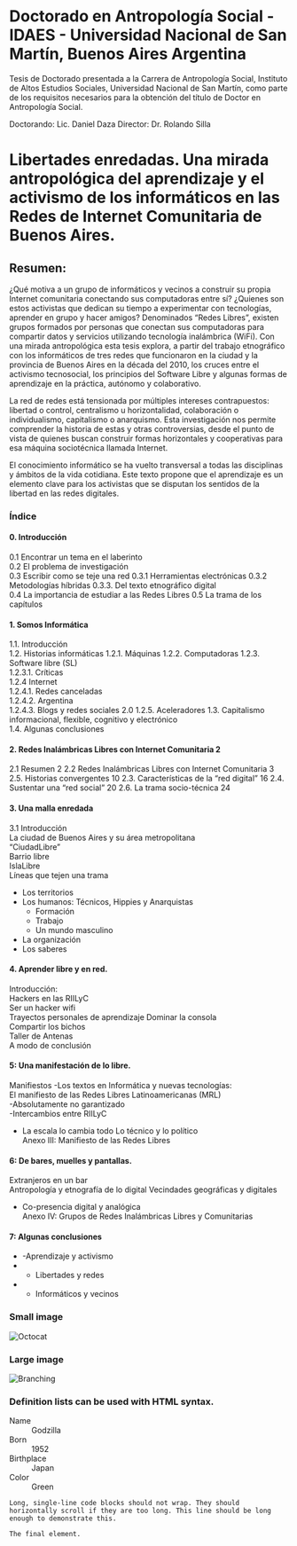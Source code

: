 # Doctorado en Antropología Social - IDAES - Universidad Nacional de San Martín, Buenos Aires Argentina

Tesis de Doctorado presentada a la Carrera de Antropología Social, Instituto de Altos Estudios Sociales, Universidad Nacional de San Martín, como parte de los requisitos necesarios para la obtención del título de Doctor en Antropología Social.

Doctorando: Lic. Daniel Daza 
Director: Dr. Rolando Silla


# Libertades enredadas. Una mirada antropológica del aprendizaje y el activismo de los informáticos en las Redes de Internet Comunitaria de Buenos Aires.

## Resumen:
¿Qué motiva a un grupo de informáticos y vecinos a construir su propia Internet comunitaria conectando sus computadoras entre sí? ¿Quienes son estos activistas que dedican su tiempo a experimentar con tecnologías, aprender en grupo y hacer amigos? Denominados “Redes Libres”, existen grupos formados por personas que conectan sus computadoras para compartir datos y servicios utilizando tecnología inalámbrica (WiFi). Con una mirada antropológica esta tesis explora, a partir del trabajo etnográfico con los informáticos de tres redes que funcionaron en la ciudad y la provincia de Buenos Aires en la década del 2010,  los cruces entre  el activismo tecnosocial, los principios del Software Libre y algunas formas de aprendizaje en la práctica, autónomo y colaborativo. 

La red de redes está tensionada por múltiples intereses contrapuestos: libertad o control, centralismo u horizontalidad, colaboración o individualismo, capitalismo o anarquismo. Esta investigación nos permite comprender la historia de estas y otras controversias, desde el punto de vista de quienes buscan construir formas horizontales y cooperativas para esa máquina sociotécnica llamada Internet. 

El conocimiento informático se ha vuelto transversal a todas las disciplinas y ámbitos de la vida cotidiana. Este texto propone que el aprendizaje es un elemento clave para los activistas que se disputan los sentidos de la libertad en las redes digitales. 


### Índice

#### 0. Introducción	
0.1 Encontrar un tema en el laberinto	
0.2 El problema de investigación	
0.3 Escribir como se teje una red
0.3.1 Herramientas electrónicas
0.3.2 Metodologías híbridas	
0.3.3. Del texto etnográfico digital		
0.4 La importancia de estudiar a las Redes Libres
0.5 La trama de los capítulos	

#### 1. Somos Informática	
1.1. Introducción	
1.2. Historias informáticas	
1.2.1. Máquinas	
1.2.2. Computadoras	
1.2.3. Software libre (SL)	
1.2.3.1. Críticas	
1.2.4 Internet	
 1.2.4.1. Redes canceladas	
1.2.4.2. Argentina	
1.2.4.3. Blogs y redes sociales 2.0	
1.2.5. Aceleradores	
1.3. Capitalismo informacional, flexible, cognitivo y electrónico	
1.4. Algunas conclusiones	
 
#### 2. Redes Inalámbricas Libres con Internet Comunitaria	2
2.1 Resumen	2
2.2 Redes Inalámbricas Libres con Internet Comunitaria	3
2.5. Historias convergentes	10
2.3. Características de la “red digital”	16
2.4. Sustentar una “red social”	20
2.6. La trama socio-técnica	24

#### 3. Una malla enredada	
3.1 Introducción	
La ciudad de Buenos Aires y su área metropolitana	
“CiudadLibre”	
Barrio libre	
IslaLibre	
Líneas que tejen una trama	
- Los territorios	
- Los humanos: Técnicos, Hippies y Anarquistas
	- Formación	
	- Trabajo	
	- Un mundo masculino	
- La organización	
- Los saberes	

#### 4. Aprender libre y en red.	
Introducción:	
Hackers en las RIILyC	
Ser un hacker wifi	
Trayectos personales de aprendizaje	
Dominar la consola	
Compartir los bichos	
Taller de Antenas	
A modo de conclusión	

#### 5: Una manifestación de lo libre.
Manifiestos	
-Los textos en Informática y nuevas tecnologías:	
El manifiesto de las Redes Libres Latinoamericanas (MRL)	
-Absolutamente no garantizado	
-Intercambios entre RIILyC	
- La escala lo cambia todo
Lo técnico y lo político	
Anexo III: Manifiesto de las Redes Libres	

#### 6: De bares, muelles y pantallas.
Extranjeros en un bar	
Antropología y etnografía de lo digital	
Vecindades geográficas y digitales	
- Co-presencia digital y analógica	
Anexo IV: Grupos de Redes Inalámbricas Libres y Comunitarias 	

#### 7: Algunas conclusiones	
* -Aprendizaje y activismo
* - Libertades y redes
* - Informáticos y vecinos


### Small image

![Octocat](https://surcandolared.files.wordpress.com/2012/04/1f7f9051c.jpg?w=290&h=376)

### Large image

![Branching](https://guides.github.com/activities/hello-world/branching.png)


### Definition lists can be used with HTML syntax.

<dl>
<dt>Name</dt>
<dd>Godzilla</dd>
<dt>Born</dt>
<dd>1952</dd>
<dt>Birthplace</dt>
<dd>Japan</dd>
<dt>Color</dt>
<dd>Green</dd>
</dl>

```
Long, single-line code blocks should not wrap. They should horizontally scroll if they are too long. This line should be long enough to demonstrate this.
```

```
The final element.
```
